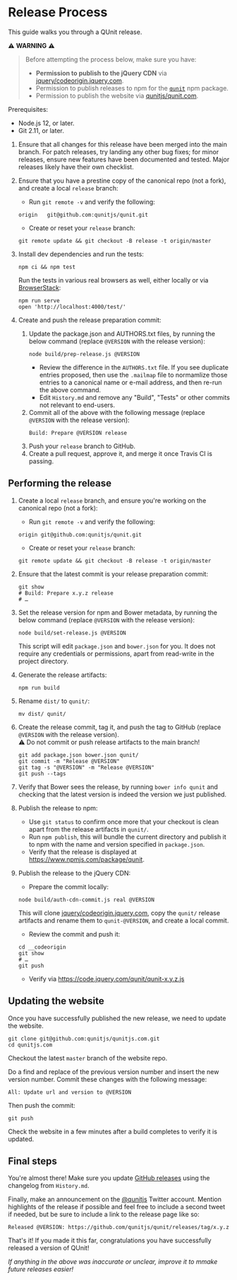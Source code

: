 # Release Process

This guide walks you through a QUnit release.

⚠️ **WARNING** ⚠️

> Before attempting the process below, make sure you have:
>
> * **Permission to publish to the jQuery CDN** via [jquery/codeorigin.jquery.com](https://github.com/jquery/codeorigin.jquery.com).
> * Permission to publish releases to npm for the [`qunit`](https://www.npmjs.com/package/qunit) npm package.
> * Permission to publish the website via [qunitjs/qunit.com](https://github.com/qunitjs/qunitjs.com).

Prerequisites:

* Node.js 12, or later.
* Git 2.11, or later.

1. Ensure that all changes for this release have been merged into the main branch. For patch releases, try landing any other bug fixes; for minor releases, ensure new features have been documented and tested. Major releases likely have their own checklist.

2. Ensure that you have a prestine copy of the canonical repo (not a fork), and create a local  `release` branch:
   * Run `git remote -v` and verify the following:
   ```
   origin	git@github.com:qunitjs/qunit.git
   ```
   * Create or reset your `release` branch:
   ```
   git remote update && git checkout -B release -t origin/master
   ```

3. Install dev dependencies and run the tests:
   ```
   npm ci && npm test
   ```
   Run the tests in various real browsers as well, either locally or via [BrowserStack](https://www.browserstack.com/):
   ```
   npm run serve
   open 'http://localhost:4000/test/'
   ```

4. Create and push the release preparation commit:

   1. Update the package.json and AUTHORS.txt files, by running the below command (replace `@VERSION` with the release version):
      ```
      node build/prep-release.js @VERSION
      ```
      * Review the difference in the `AUTHORS.txt` file. If you see duplicate entries proposed, then use the `.mailmap` file to normamlize those entries to a canonical name or e-mail address, and then re-run the above command.
      * Edit `History.md` and remove any "Build", "Tests" or other commits not relevant to end-users.
   2. Commit all of the above with the following message (replace `@VERSION` with the release version):
      ```
      Build: Prepare @VERSION release
      ```
   3. Push your `release` branch to GitHub.
   4. Create a pull request, approve it, and merge it once Travis CI is passing.

## Performing the release

1. Create a local  `release` branch, and ensure you're working on the canonical repo (not a fork):
   * Run `git remote -v` and verify the following:
   ```
   origin git@github.com:qunitjs/qunit.git
   ```
   * Create or reset your `release` branch:
   ```
   git remote update && git checkout -B release -t origin/master
   ```

2. Ensure that the latest commit is your release preparation commit:
   ```
   git show
   # Build: Prepare x.y.z release
   # …
   ```

3. Set the release version for npm and Bower metadata, by running the below command (replace `@VERSION` with the release version):
   ```
   node build/set-release.js @VERSION
   ```
   This script will edit `package.json` and `bower.json` for you. It does not require any credentials or permissions, apart from read-write in the project directory.

4. Generate the release artifacts:
   ```
   npm run build
   ```

5. Rename `dist/` to `qunit/`:
   ```
   mv dist/ qunit/
   ```

6. Create the release commit, tag it, and push the tag to GitHub (replace `@VERSION` with the release version).<br>⚠️ Do not commit or push release artifacts to the main branch!
   ```
   git add package.json bower.json qunit/
   git commit -m "Release @VERSION"
   git tag -s "@VERSION" -m "Release @VERSION"
   git push --tags
   ```

7. Verify that Bower sees the release, by running `bower info qunit` and checking that the latest
   version is indeed the version we just published.

8. Publish the release to npm:
   * Use `git status` to confirm once more that your checkout is clean apart from the release artifacts in `qunit/`.
   * Run `npm publish`, this will bundle the current directory and publish it to npm with the name and version specified in `package.json`.
   * Verify that the release is displayed at <https://www.npmjs.com/package/qunit>.

9. Publish the release to the jQuery CDN:
   * Prepare the commit locally:
   ```
   node build/auth-cdn-commit.js real @VERSION
   ```
   This will clone [jquery/codeorigin.jquery.com](https://github.com/jquery/codeorigin.jquery.com), copy the `qunit/` release artifacts and rename them to `qunit-@VERSION`, and create a local commit.
   * Review the commit and push it:
   ```
   cd __codeorigin
   git show
   # …
   git push
   ```
   * Verify via <https://code.jquery.com/qunit/qunit-x.y.z.js>

## Updating the website

Once you have successfully published the new release, we need to update the website.

    git clone git@github.com:qunitjs/qunitjs.com.git
    cd qunitjs.com

Checkout the latest `master` branch of the website repo.

Do a find and replace of the previous version number and insert the new version number. Commit these changes with the following message:

	All: Update url and version to @VERSION

Then push the commit:

	git push

Check the website in a few minutes after a build completes to verify it is updated.

## Final steps

You're almost there! Make sure you update [GitHub releases](https://github.com/qunitjs/qunit/releases) using the changelog from `History.md`.

Finally, make an announcement on the [@qunitjs](https://twitter.com/qunitjs) Twitter account. Mention highlights of the release if possible and feel free to include a second tweet if needed, but be sure to include a link to the release page like so:

	Released @VERSION: https://github.com/qunitjs/qunit/releases/tag/x.y.z

That's it! If you made it this far, congratulations you have successfully released a version of QUnit!

_If anything in the above was inaccurate or unclear, improve it to mmake future releases easier!_
